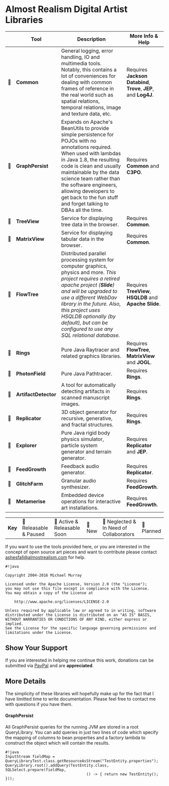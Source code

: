 # Almost Realism Digital Artist Libraries #

|   | Tool | Description | More Info & Help |
|---|---|---|---|
|🔶| **Common** | General logging, error handling, IO and multimedia tools. Notably, this contains a lot of conveniences for dealing with common frames of reference in the real world such as spatial relations, temporal relations, image and texture data, etc. | Requires **Jackson Databind**, **Trove**, **JEP**, and **Log4J**. |
|🔵| **GraphPersist** | Expands on Apache's BeanUtils to provide simple persistence for POJOs with no annotations required. When used with lambdas in Java 1.8, the resulting code is clean and usually maintainable by the data science team rather than the software engineers, allowing developers to get back to the fun stuff and forget talking to DBAs all the time. | Requires **Common** and **C3PO**. |
|🔵| **TreeView** | Service for displaying tree data in the browser. | Requires **Common**. |
|🔶| **MatrixView** | Service for displaying tabular data in the browser. | Requires **Common**. |
|🔶| **FlowTree** | Distributed parallel processing system for computer graphics, physics and more. *This project requires a retired apache project (**Slide**) and will be upgraded to use a different WebDav library in the future. Also, this project uses HSQLDB optionally (by default), but can be configured to use any SQL relational database.* | Requires **TreeView**, **HSQLDB** and **Apache Slide**. |
|🔶| **Rings** | Pure Java Raytracer and related graphics libraries. | Requires **FlowTree**, **MatrixView** and **JOGL**. |
|🍎| **PhotonField** | Pure Java Pathtracer. | Requires **Rings**. |
|🔶| **ArtifactDetector** | A tool for automatically detecting artifacts in scanned manuscript images. | Requires **Rings**. |
|🍏| **Replicator** | 3D object generator for recursive, generative, and fractal structures. | Requires **Rings**. |
|🍏| **Explorer** | Pure Java rigid body physics simulator, particle system generator and terrain generator. | Requires **Replicator** and **JEP**. |
|🔵| **FeedGrowth** | Feedback audio generator. | Requires **Replicator**. |
|🍎| **GlitchFarm** | Granular audio synthesizer. | Requires **FeedGrowth**. |
|💜| **Metamerise** | Embedded device operations for interactive art installations. | Requires **FeedGrowth**. |

|   |   |   |   |   |   |
|---|---|---|---|---|---|
| **Key** |🔶 Releasable & Paused | 🔵 Active & Releasable Soon | 🍏 New | 🍎 Neglected & In Need of Collaborators | 💜 Planned |

If you want to use the tools provided here, or you are interested in the concept of open source
art pieces and want to contribute please contact ashesfall@almostrealism.com for help.

```
#!java

Copyright 2004-2016 Michael Murray

Licensed under the Apache License, Version 2.0 (the "License");
you may not use this file except in compliance with the License.
You may obtain a copy of the License at

    http://www.apache.org/licenses/LICENSE-2.0

Unless required by applicable law or agreed to in writing, software
distributed under the License is distributed on an "AS IS" BASIS,
WITHOUT WARRANTIES OR CONDITIONS OF ANY KIND, either express or implied.
See the License for the specific language governing permissions and
limitations under the License.
```

## Show Your Support ##

If you are interested in helping me continue this work, donations can be submitted via [PayPal](https://paypal.me/discomike) and are **appreciated**.

## More Details ##

The simplicity of these libraries will hopefully make up for the fact that I have limitted time to write documentation. Please feel free to contact me with questions if you have them.

#### GraphPersist ####

All GraphPersist queries for the running JVM are stored in a root QueryLibrary. You can add queries in just two lines of code which specify the mapping of columns to bean properties and a factory lambda to construct the object which will contain the results.

```
#!java
InputStream fieldMap = QueryLibraryTest.class.getResourceAsStream("TestEntity.properties");
QueryLibrary.root().addQuery(TestEntity.class, SQLSelect.prepare(fieldMap,
									() -> { return new TestEntity(); }));
```